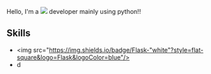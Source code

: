 Hello, I'm a <img src="https://img.shields.io/badge/Backend-3DDC84?style=flat-square&logo=Backend&logoColor=white" size="10px"/> developer mainly using python!!

## Skills
* <img src="https://img.shields.io/badge/Flask-"white"?style=flat-square&logo=Flask&logoColor=blue"/>
* d
